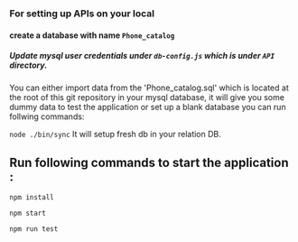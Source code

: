 ###  For setting up APIs on your local

#### create a database with name `Phone_catalog`

##### Update mysql user credentials under `db-config.js` which is under `API` directory.

You can either import data from the 'Phone_catalog.sql' which is located at the root of this git repository in your mysql database, it will give you some dummy data to test the application or set up a blank database you can run follwing commands:

`node ./bin/sync` It will setup fresh db in your relation DB.

## Run following commands to start the application :

`npm install`

`npm start`

`npm run test`
